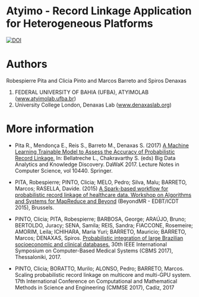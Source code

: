 # Atyimo - Record Linkage Application for Heterogeneous Platforms

[![DOI](https://zenodo.org/badge/113854567.svg)](https://zenodo.org/badge/latestdoi/113854567)


Authors
==============
Robespierre Pita and Clicia Pinto and Marcos Barreto and Spiros Denaxas
1. FEDERAL UNIVERSITY OF BAHIA (UFBA), ATYIMOLAB (www.atyimolab.ufba.br)
2. University College London, Denaxas Lab (www.denaxaslab.org)

More information
=================
* Pita R., Mendonça E., Reis S., Barreto M., Denaxas S. (2017) [A Machine Learning Trainable Model to Assess the Accuracy of Probabilistic Record Linkage.](https://link.springer.com/chapter/10.1007/978-3-319-64283-3_16) In: Bellatreche L., Chakravarthy S. (eds) Big Data Analytics and Knowledge Discovery. DaWaK 2017. Lecture Notes in Computer Science, vol 10440. Springer.

* PITA, Robespierre; PINTO, Clicia; MELO, Pedro; Silva, Malu; BARRETO, Marcos; RASELLA, Davide. (2015) [A Spark-based workflow for probabilistic record linkage of healthcare data. Workshop on Algorithms and Systems for MapReduce and Beyond](http://ceur-ws.org/Vol-1330/EDBTICDT-WS2015-complete.pdf) (BeyondMR - EDBT/ICDT 2015), Brussels.


* PINTO, Clicia; PITA, Robespierre; BARBOSA, George; ARAÚJO, Bruno; BERTOLDO, Juracy; SENA, Samila; REIS, Sandra; FIACCONE, Rosemeire; AMORIM, Leila; ICHIHARA, Maria Yuri; BARRETO, Mauricio; BARRETO, Marcos; DENAXAS, Spiros. [Probabilistic integration of large Brazilian socioeconomic and clinical databases.](http://dx.doi.org/10.1109/CBMS.2017.64) 30th IEEE International Symposium on Computer-Based Medical Systems (CBMS 2017), Thessaloniki, 2017. 

* PINTO, Clicia; BORATTO, Murilo; ALONSO, Pedro; BARRETO, Marcos. Scaling probabilistic record linkage on multicore and multi-GPU system. 17th International Conference on Computational and Mathematical Methods in Science and Engineering (CMMSE 2017), Cadiz, 2017



